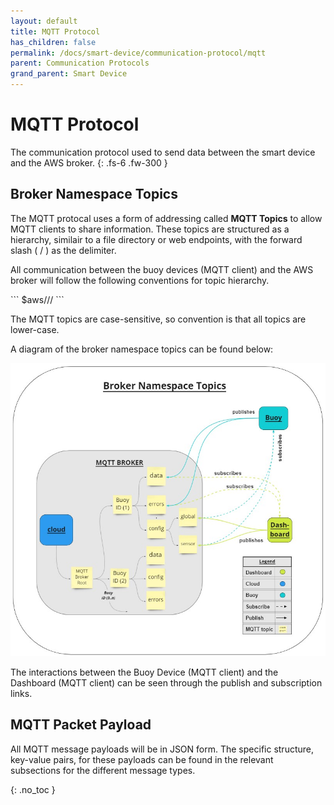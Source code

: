 ```yaml
---
layout: default
title: MQTT Protocol
has_children: false
permalink: /docs/smart-device/communication-protocol/mqtt
parent: Communication Protocols
grand_parent: Smart Device
---
```


# MQTT Protocol

The communication protocol used to send data between the smart device and the AWS broker.
{: .fs-6 .fw-300 }

## Broker Namespace Topics

The MQTT protocal uses a form of addressing called <b>MQTT Topics</b> to allow MQTT clients to share information.
These topics are structured as a hierarchy, similair to a file directory or web endpoints, with the forward slash ( / ) as the delimiter.

All communication between the buoy devices (MQTT client) and the AWS broker will follow the following conventions for topic hierarchy.

<div class="code-example" markdown="1">
```
$aws/<version#>/<buoy_id>/<specific_endpoint>
```
</div>

The MQTT topics are case-sensitive, so convention is that all topics are lower-case.

A diagram of the broker namespace topics can be found below:

![Untitled](https://github.com/BCIT-Reseach-Long-Term-ISSP/bcit-reseach-long-term-issp.github.io/blob/master/smart-device/assets/broker_namespace_topics.jpg?raw=true)

The interactions between the Buoy Device (MQTT client) and the Dashboard (MQTT client) can be seen through the publish and subscription links.

## MQTT Packet Payload

All MQTT message payloads will be in JSON form.
The specific structure, key-value pairs, for these payloads can be found in the relevant subsections for the different message types.

{: .no_toc }
